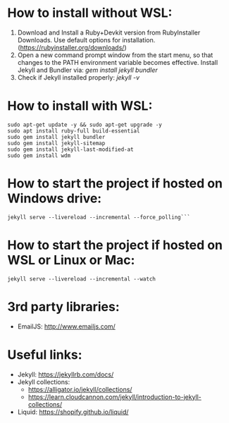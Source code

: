 # How to install without WSL:
1. Download and Install a Ruby+Devkit version from RubyInstaller Downloads. Use default options for installation. (https://rubyinstaller.org/downloads/)
2. Open a new command prompt window from the start menu, so that changes to the PATH environment variable becomes effective. Install Jekyll and Bundler via: *gem install jekyll bundler*
3. Check if Jekyll installed properly: *jekyll -v*

# How to install with WSL:
```
sudo apt-get update -y && sudo apt-get upgrade -y
sudo apt install ruby-full build-essential
sudo gem install jekyll bundler
sudo gem install jekyll-sitemap
sudo gem install jekyll-last-modified-at
sudo gem install wdm
```

# How to start the project if hosted on Windows drive:
```
jekyll serve --livereload --incremental --force_polling```
```

# How to start the project if hosted on WSL or Linux or Mac:
```
jekyll serve --livereload --incremental --watch
```

# 3rd party libraries:
- EmailJS: http://www.emailjs.com/

# Useful links:
- Jekyll: https://jekyllrb.com/docs/
- Jekyll collections: 
	- https://alligator.io/jekyll/collections/
	- https://learn.cloudcannon.com/jekyll/introduction-to-jekyll-collections/
- Liquid: https://shopify.github.io/liquid/